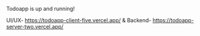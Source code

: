 Todoapp is up and running!

UI/UX- https://todoapp-client-five.vercel.app/ &
Backend- https://todoapp-server-two.vercel.app/
